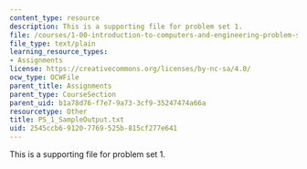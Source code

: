 ```yaml
---
content_type: resource
description: This is a supporting file for problem set 1.
file: /courses/1-00-introduction-to-computers-and-engineering-problem-solving-spring-2012/2545ccb691207769525b815cf277e641_PS_1_SampleOutput.txt
file_type: text/plain
learning_resource_types:
- Assignments
license: https://creativecommons.org/licenses/by-nc-sa/4.0/
ocw_type: OCWFile
parent_title: Assignments
parent_type: CourseSection
parent_uid: b1a78d76-f7e7-9a73-3cf9-35247474a66a
resourcetype: Other
title: PS_1_SampleOutput.txt
uid: 2545ccb6-9120-7769-525b-815cf277e641
---
```

This is a supporting file for problem set 1.